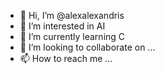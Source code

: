 - 👋 Hi, I’m @alexalexandris
- 👀 I’m interested in AI
- 🌱 I’m currently learning C
- 💞️ I’m looking to collaborate on ...
- 📫 How to reach me ...

<!---
alexalexandris/alexalexandris is a ✨ special ✨ repository because its `README.md` (this file) appears on your GitHub profile.
You can click the Preview link to take a look at your changes.
--->
